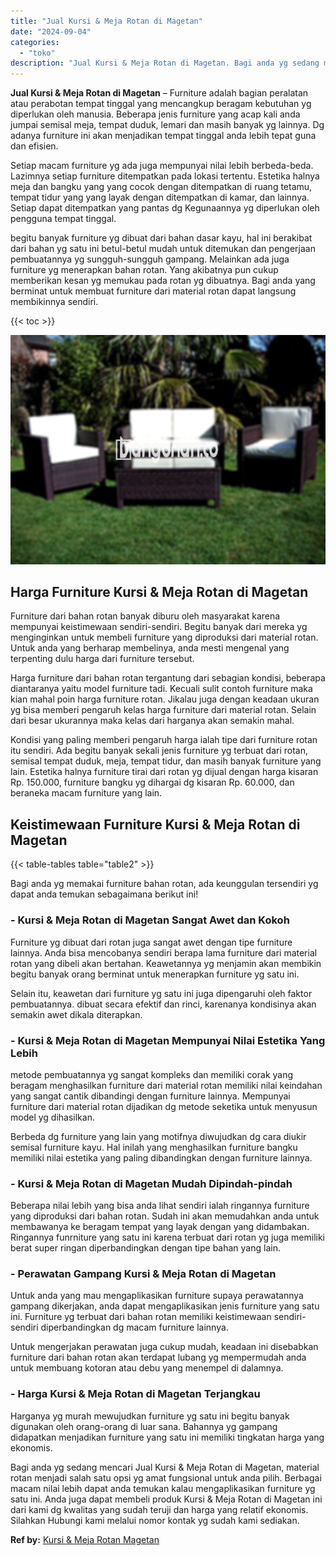 ```yaml
---
title: "Jual Kursi & Meja Rotan di Magetan"
date: "2024-09-04"
categories: 
  - "toko"
description: "Jual Kursi & Meja Rotan di Magetan. Bagi anda yg sedang mencari Jual Kursi & Meja Rotan di Magetan, material rotan menjadi salah satu opsi yg amat fungsional..."
---
```


**Jual Kursi & Meja Rotan di Magetan** – Furniture adalah bagian peralatan atau perabotan tempat tinggal yang mencangkup beragam kebutuhan yg diperlukan oleh manusia. Beberapa jenis furniture yang acap kali anda jumpai semisal meja, tempat duduk, lemari dan masih banyak yg lainnya. Dg adanya furniture ini akan menjadikan tempat tinggal anda lebih tepat guna dan efisien.

Setiap macam furniture yg ada juga mempunyai nilai lebih berbeda-beda. Lazimnya setiap furniture ditempatkan pada lokasi tertentu. Estetika halnya meja dan bangku yang yang cocok dengan ditempatkan di ruang tetamu, tempat tidur yang yang layak dengan ditempatkan di kamar, dan lainnya. Setiap dapat ditempatkan yang pantas dg Kegunaannya yg diperlukan oleh pengguna tempat tinggal.

begitu banyak furniture yg dibuat dari bahan dasar kayu, hal ini berakibat dari bahan yg satu ini betul-betul mudah untuk ditemukan dan pengerjaan pembuatannya yg sungguh-sungguh gampang. Melainkan ada juga furniture yg menerapkan bahan rotan. Yang akibatnya pun cukup memberikan kesan yg memukau pada rotan yg dibuatnya. Bagi anda yang berminat untuk membuat furniture dari material rotan dapat langsung membikinnya sendiri.

{{< toc >}}

![Jual Kursi & Meja Rotan di Magetan](/images/kursi-meja-rotan-murah49.png)

## Harga Furniture Kursi & Meja Rotan di Magetan

Furniture dari bahan rotan banyak diburu oleh masyarakat karena mempunyai keistimewaan sendiri-sendiri. Begitu banyak dari mereka yg menginginkan untuk membeli furniture yang diproduksi dari material rotan. Untuk anda yang berharap membelinya, anda mesti mengenal yang terpenting dulu harga dari furniture tersebut.

Harga furniture dari bahan rotan tergantung dari sebagian kondisi, beberapa diantaranya yaitu model furniture tadi. Kecuali sulit contoh furniture maka kian mahal poin harga furniture rotan. Jikalau juga dengan keadaan ukuran yg bisa memberi pengaruh kelas harga furniture dari material rotan. Selain dari besar ukurannya maka kelas dari harganya akan semakin mahal.

Kondisi yang paling memberi pengaruh harga ialah tipe dari furniture rotan itu sendiri. Ada begitu banyak sekali jenis furniture yg terbuat dari rotan, semisal tempat duduk, meja, tempat tidur, dan masih banyak furniture yang lain. Estetika halnya furniture tirai dari rotan yg dijual dengan harga kisaran Rp. 150.000, furniture bangku yg dihargai dg kisaran Rp. 60.000, dan beraneka macam furniture yang lain.

## Keistimewaan Furniture Kursi & Meja Rotan di Magetan

{{< table-tables table="table2" >}}

Bagi anda yg memakai furniture bahan rotan, ada keunggulan tersendiri yg dapat anda temukan sebagaimana berikut ini!

### \- Kursi & Meja Rotan di Magetan Sangat Awet dan Kokoh

Furniture yg dibuat dari rotan juga sangat awet dengan tipe furniture lainnya. Anda bisa mencobanya sendiri berapa lama furniture dari material rotan yang dibeli akan bertahan. Keawetannya yg menjamin akan membikin begitu banyak orang berminat untuk menerapkan furniture yg satu ini.

Selain itu, keawetan dari furniture yg satu ini juga dipengaruhi oleh faktor pembuatannya. dibuat secara efektif dan rinci, karenanya kondisinya akan semakin awet dikala diterapkan.

### \- Kursi & Meja Rotan di Magetan Mempunyai Nilai Estetika Yang Lebih

metode pembuatannya yg sangat kompleks dan memiliki corak yang beragam menghasilkan furniture dari material rotan memiliki nilai keindahan yang sangat cantik dibandingi dengan furniture lainnya. Mempunyai furniture dari material rotan dijadikan dg metode seketika untuk menyusun model yg dihasilkan.

Berbeda dg furniture yang lain yang motifnya diwujudkan dg cara diukir semisal furniture kayu. Hal inilah yang menghasilkan furniture bangku memiliki nilai estetika yang paling dibandingkan dengan furniture lainnya.

### \- Kursi & Meja Rotan di Magetan Mudah Dipindah-pindah

Beberapa nilai lebih yang bisa anda lihat sendiri ialah ringannya furniture yang diproduksi dari bahan rotan. Sudah ini akan memudahkan anda untuk membawanya ke beragam tempat yang layak dengan yang didambakan. Ringannya funrniture yang satu ini karena terbuat dari rotan yg juga memiliki berat super ringan diperbandingkan dengan tipe bahan yang lain.

### \- Perawatan Gampang Kursi & Meja Rotan di Magetan

Untuk anda yang mau mengaplikasikan furniture supaya perawatannya gampang dikerjakan, anda dapat mengaplikasikan jenis furniture yang satu ini. Furniture yg terbuat dari bahan rotan memiliki keistimewaan sendiri-sendiri diperbandingkan dg macam furniture lainnya.

Untuk mengerjakan perawatan juga cukup mudah, keadaan ini disebabkan furniture dari bahan rotan akan terdapat lubang yg mempermudah anda untuk membuang kotoran atau debu yang menempel di dalamnya.

### \- Harga Kursi & Meja Rotan di Magetan Terjangkau

Harganya yg murah mewujudkan furniture yg satu ini begitu banyak digunakan oleh orang-orang di luar sana. Bahannya yg gampang didapatkan menjadikan furniture yang satu ini memiliki tingkatan harga yang ekonomis.

Bagi anda yg sedang mencari Jual Kursi & Meja Rotan di Magetan, material rotan menjadi salah satu opsi yg amat fungsional untuk anda pilih. Berbagai macam nilai lebih dapat anda temukan kalau mengaplikasikan furniture yg satu ini. Anda juga dapat membeli produk Kursi & Meja Rotan di Magetan ini dari kami dg kwalitas yang sudah teruji dan harga yang relatif ekonomis. Silahkan Hubungi kami melalui nomor kontak yg sudah kami sediakan.

**Ref by:** [Kursi & Meja Rotan Magetan](https://id.wikipedia.org/wiki/Kursi)
